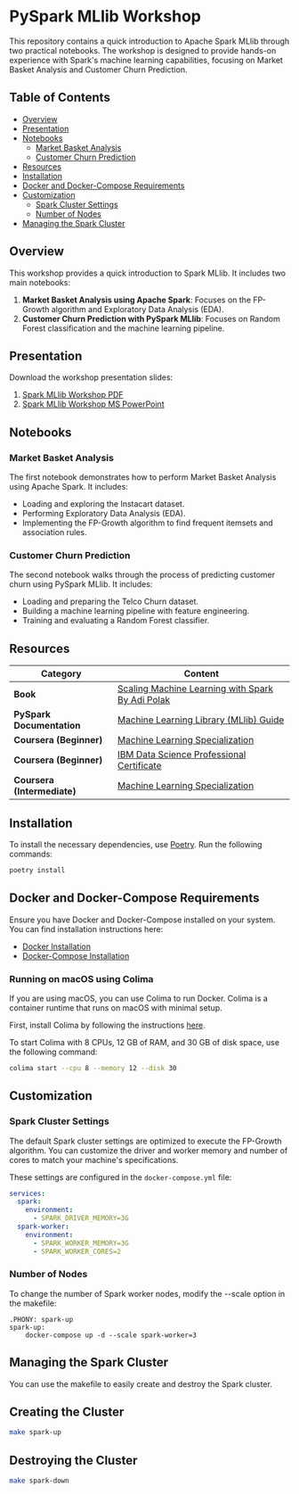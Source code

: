 # PySpark MLlib Workshop

This repository contains a quick introduction to Apache Spark MLlib through two practical notebooks. The workshop is designed to provide hands-on experience with Spark's machine learning capabilities, focusing on Market Basket Analysis and Customer Churn Prediction.

## Table of Contents

- [Overview](#overview)
- [Presentation](#presentation)
- [Notebooks](#notebooks)
  - [Market Basket Analysis](#market-basket-analysis)
  - [Customer Churn Prediction](#customer-churn-prediction)
- [Resources](#resources)
- [Installation](#installation)
- [Docker and Docker-Compose Requirements](#docker-and-docker-compose-requirements)
- [Customization](#customization)
  - [Spark Cluster Settings](#spark-cluster-settings)
  - [Number of Nodes](#number-of-nodes)
- [Managing the Spark Cluster](#managing-the-spark-cluster)

## Overview

This workshop provides a quick introduction to Spark MLlib. It includes two main notebooks:

1. **Market Basket Analysis using Apache Spark**: Focuses on the FP-Growth algorithm and Exploratory Data Analysis (EDA).
2. **Customer Churn Prediction with PySpark MLlib**: Focuses on Random Forest classification and the machine learning pipeline.

## Presentation

Download the workshop presentation slides:

1. [Spark MLlib Workshop PDF](./presentation/spark-mllib-workshop.pdf)
2. [Spark MLlib Workshop MS PowerPoint](./presentation/spark-mllib-workshop.pptx)


## Notebooks

### Market Basket Analysis

The first notebook demonstrates how to perform Market Basket Analysis using Apache Spark. It includes:

- Loading and exploring the Instacart dataset.
- Performing Exploratory Data Analysis (EDA).
- Implementing the FP-Growth algorithm to find frequent itemsets and association rules.

### Customer Churn Prediction

The second notebook walks through the process of predicting customer churn using PySpark MLlib. It includes:

- Loading and preparing the Telco Churn dataset.
- Building a machine learning pipeline with feature engineering.
- Training and evaluating a Random Forest classifier.

## Resources

| Category                    | Content                                                                                                                              |
|-----------------------------|--------------------------------------------------------------------------------------------------------------------------------------|
| **Book**                    | [Scaling Machine Learning with Spark By Adi Polak](https://learning.oreilly.com/library/view/scaling-machine-learning/978109810681/) |
| **PySpark Documentation**   | [Machine Learning Library (MLlib) Guide](https://spark.apache.org/docs/latest/ml-guide.html)                                         |
| **Coursera (Beginner)**     | [Machine Learning Specialization](https://www.coursera.org/specializations/machine-learning-introduction)                            |
| **Coursera (Beginner)**     | [IBM Data Science Professional Certificate](https://www.coursera.org/professional-certificates/ibm-data-science)                     |
| **Coursera (Intermediate)** | [Machine Learning Specialization](https://www.coursera.org/specializations/machine-learning)                                         |

## Installation

To install the necessary dependencies, use [Poetry](https://python-poetry.org/). Run the following commands:

```bash
poetry install
```

## Docker and Docker-Compose Requirements

Ensure you have Docker and Docker-Compose installed on your system. You can find installation instructions here:

- [Docker Installation](https://docs.docker.com/get-docker/)
- [Docker-Compose Installation](https://docs.docker.com/compose/install/)

### Running on macOS using Colima

If you are using macOS, you can use Colima to run Docker. Colima is a container runtime that runs on macOS with minimal setup. 

First, install Colima by following the instructions [here](https://github.com/abiosoft/colima).

To start Colima with 8 CPUs, 12 GB of RAM, and 30 GB of disk space, use the following command:

```bash
colima start --cpu 8 --memory 12 --disk 30
```

## Customization

### Spark Cluster Settings

The default Spark cluster settings are optimized to execute the FP-Growth algorithm. You can customize the driver and worker memory and number of cores to match your machine's specifications.

These settings are configured in the `docker-compose.yml` file:

```yaml
services:
  spark:
    environment:
      - SPARK_DRIVER_MEMORY=3G
  spark-worker:
    environment:
      - SPARK_WORKER_MEMORY=3G
      - SPARK_WORKER_CORES=2
```

### Number of Nodes

To change the number of Spark worker nodes, modify the --scale option in the makefile:

```make
.PHONY: spark-up
spark-up:
	docker-compose up -d --scale spark-worker=3
```

## Managing the Spark Cluster

You can use the makefile to easily create and destroy the Spark cluster.

## Creating the Cluster

```bash
make spark-up
```

## Destroying the Cluster

```bash
make spark-down
```